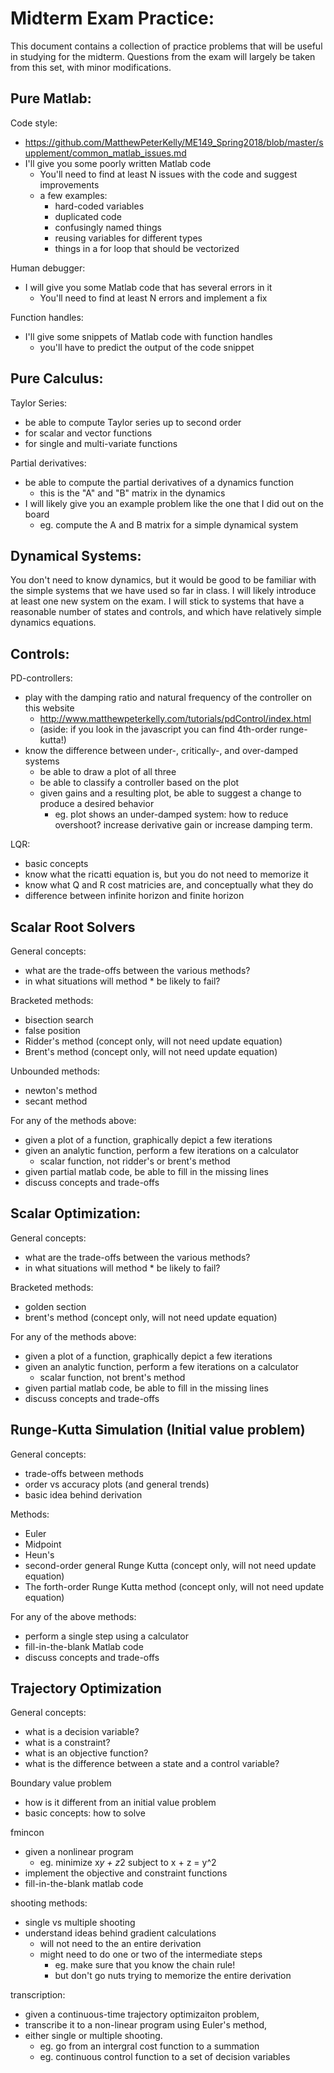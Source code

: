 # Midterm Exam Practice:

This document contains a collection of practice problems that will be useful in
studying for the midterm. Questions from the exam will largely be taken from
this set, with minor modifications.

## Pure Matlab:

Code style:
- https://github.com/MatthewPeterKelly/ME149_Spring2018/blob/master/supplement/common_matlab_issues.md
- I'll give you some poorly written Matlab code
  - You'll need to find at least N issues with the code and suggest improvements
  - a few examples:
    - hard-coded variables
    - duplicated code
    - confusingly named things
    - reusing variables for different types
    - things in a for loop that should be vectorized

Human debugger:
- I will give you some Matlab code that has several errors in it
  - You'll need to find at least N errors and implement a fix

Function handles:
- I'll give some snippets of Matlab code with function handles
  - you'll have to predict the output of the code snippet

## Pure Calculus:

Taylor Series:
 - be able to compute Taylor series up to second order
 - for scalar and vector functions
 - for single and multi-variate functions

Partial derivatives:
- be able to compute the partial derivatives of a dynamics function
  - this is the "A" and "B" matrix in the dynamics
- I will likely give you an example problem like the one that I did out on the board
  - eg. compute the A and B matrix for a simple dynamical system

## Dynamical Systems:

You don't need to know dynamics, but it would be good to be familiar with the
simple systems that we have used so far in class. I will likely introduce at
least one new system on the exam. I will stick to systems that have a reasonable
number of states and controls, and which have relatively simple dynamics equations.

## Controls:

PD-controllers:
- play with the damping ratio and natural frequency of the controller on this website
  - http://www.matthewpeterkelly.com/tutorials/pdControl/index.html
  - (aside: if you look in the javascript you can find 4th-order runge-kutta!)
- know the difference between under-, critically-, and over-damped systems
  - be able to draw a plot of all three
  - be able to classify a controller based on the plot
  - given gains and a resulting plot, be able to suggest a change to produce a desired behavior
    - eg. plot shows an under-damped system: how to reduce overshoot? increase derivative gain or increase damping term.

LQR:
- basic concepts
- know what the ricatti equation is, but you do not need to memorize it
- know what Q and R cost matricies are, and conceptually what they do
- difference between infinite horizon and finite horizon


## Scalar Root Solvers

General concepts:
- what are the trade-offs between the various methods?
- in what situations will method * be likely to fail?

Bracketed methods:
- bisection search
- false position
- Ridder's method (concept only, will not need update equation)
- Brent's method (concept only, will not need update equation)

Unbounded methods:
- newton's method
- secant method

For any of the methods above:
- given a plot of a function, graphically depict a few iterations
- given an analytic function, perform a few iterations on a calculator
  - scalar function, not ridder's or brent's method
- given partial matlab code, be able to fill in the missing lines
- discuss concepts and trade-offs

## Scalar Optimization:

General concepts:
- what are the trade-offs between the various methods?
- in what situations will method * be likely to fail?

Bracketed methods:
- golden section
- brent's method (concept only, will not need update equation)

For any of the methods above:
- given a plot of a function, graphically depict a few iterations
- given an analytic function, perform a few iterations on a calculator
  - scalar function, not brent's method
- given partial matlab code, be able to fill in the missing lines
- discuss concepts and trade-offs

## Runge-Kutta Simulation (Initial value problem)

General concepts:
- trade-offs between methods
- order vs accuracy plots (and general trends)
- basic idea behind derivation

Methods:
- Euler
- Midpoint
- Heun's
- second-order general Runge Kutta (concept only, will not need update equation)
- The forth-order Runge Kutta method   (concept only, will not need update equation)

For any of the above methods:
- perform a single step using a calculator
- fill-in-the-blank Matlab code
- discuss concepts and trade-offs

## Trajectory Optimization

General concepts:
- what is a decision variable?
- what is a constraint?
- what is an objective function?
- what is the difference between a state and a control variable?

Boundary value problem
- how is it different from an initial value problem
- basic concepts: how to solve

fmincon
- given a nonlinear program
  - eg. minimize x*y + z*2 subject to x + z = y^2
- implement the objective and constraint functions
- fill-in-the-blank matlab code

shooting methods:
- single vs multiple shooting
- understand ideas behind gradient calculations
  - will not need to the an entire derivation
  - might need to do one or two of the intermediate steps
    - eg. make sure that you know the chain rule!
    - but don't go nuts trying to memorize the entire derivation

transcription:
- given a continuous-time trajectory optimizaiton problem,
- transcribe it to a non-linear program using Euler's method,
- either single or multiple shooting.
  - eg. go from an intergral cost function to a summation
  - eg. continuous control function to a set of decision variables
  
